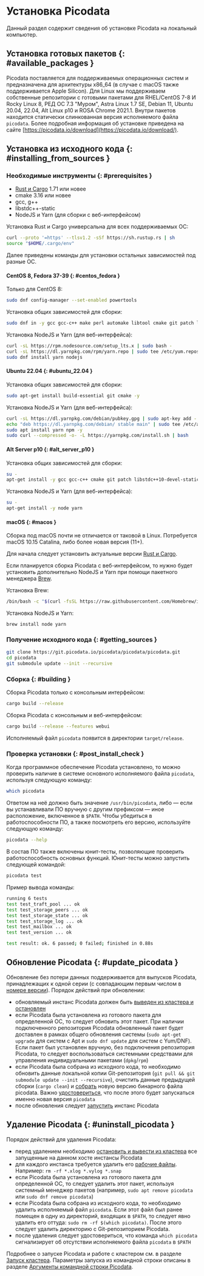 # Установка Picodata

Данный раздел содержит сведения об установке Picodata на локальный
компьютер.

## Установка готовых пакетов {: #available_packages }

Picodata поставляется для поддерживаемых операционных систем и
предназначена для архитектуры x86_64 (в случае с macOS также
поддерживается Apple Silicon). Для Linux мы поддерживаем собственные
репозитории с готовыми пакетами для RHEL/CentOS 7-8 И Rocky Linux 8, РЕД
ОС 7.3 "Муром", Astra Linux 1.7 SE, Debian 11, Ubuntu 20.04, 22.04, Alt
Linux p10 и ROSA Chrome 2021.1. Внутри пакетов находится статически
слинкованная версия исполняемого файла `picodata`. Более подробная
информация об установке приведена на сайте
[https://picodata.io/download](https://picodata.io/download/).

## Установка из исходного кода {: #installing_from_sources }

### Необходимые инструменты {: #prerequisites }

- [Rust и Cargo](http://www.rustup.rs) 1.71 или новее
- cmake 3.16 или новее
- gcc, g++
- libstdc++-static
- NodeJS и Yarn (для сборки с веб-интерфейсом)

Установка Rust и Cargo универсальна для всех поддерживаемых ОС:

```bash
curl --proto '=https' --tlsv1.2 -sSf https://sh.rustup.rs | sh
source "$HOME/.cargo/env"
```

Далее приведены команды для установки остальных зависимостей под разные ОС.

#### CentOS 8, Fedora 37-39 {: #centos_fedora }

Только для CentOS 8:

```bash
sudo dnf config-manager --set-enabled powertools
```

Установка общих зависимостей для сборки:

```bash
sudo dnf in -y gcc gcc-c++ make perl automake libtool cmake git patch libstdc++-static
```

Установка NodeJS и Yarn (для веб-интерфейса):

```bash
curl -sL https://rpm.nodesource.com/setup_lts.x | sudo bash -
curl -sL https://dl.yarnpkg.com/rpm/yarn.repo | sudo tee /etc/yum.repos.d/yarn.repo
sudo dnf install yarn nodejs
```

#### Ubuntu 22.04 {: #ubuntu_22.04 }

Установка общих зависимостей для сборки:

```bash
sudo apt-get install build-essential git cmake -y
```

Установка NodeJS и Yarn (для веб-интерфейса):

```bash
curl -sL https://dl.yarnpkg.com/debian/pubkey.gpg | sudo apt-key add -
echo "deb https://dl.yarnpkg.com/debian/ stable main" | sudo tee /etc/apt/sources.list.d/yarn.list
sudo apt install yarn npm -y
sudo curl --compressed -o- -L https://yarnpkg.com/install.sh | bash
```

#### Alt Server p10 {: #alt_server_p10 }

Установка общих зависимостей для сборки:

```bash
su -
apt-get install -y gcc gcc-c++ cmake git patch libstdc++10-devel-static libgomp10-devel-static
```


Установка NodeJS и Yarn (для веб-интерфейса):

```bash
su -
apt-get install -y node yarn
```
<!--
```bash
cargo build --features dynamic_build
```

Зависимости:

- libcurl
- libgomp
- libldap
- libsasl
- libyaml
- libzstd
- ncurses
- openssl
- readline
-->

#### macOS {: #macos }

Сборка под macOS почти не отличается от таковой в Linux. Потребуется
macOS 10.15 Catalina, либо более новая версия (11+).

Для начала следует установить актуальные версии [Rust и
Cargo](https://rustup.rs).

Если планируется сборка Picodata c веб-интерфейсом, то нужно будет
установить дополнительно NodeJS и Yarn при помощи пакетного менеджера
[Brew](https://brew.sh).

Установка Brew:

```bash
/bin/bash -c "$(curl -fsSL https://raw.githubusercontent.com/Homebrew/install/HEAD/install.sh)"
```

Установка NodeJS и Yarn:

```
brew install node yarn
```

### Получение исходного кода {: #getting_sources }

```bash
git clone https://git.picodata.io/picodata/picodata/picodata.git
cd picodata
git submodule update --init --recursive
```

### Сборка {: #building }
Сборка Picodata только c консольным интерфейсом:

```bash
cargo build --release
```

Сборка Picodata c консольным и веб-интерфейсом:

```bash
cargo build --release --features webui
```

Исполняемый файл `picodata` появится в директории `target/release`.

### Проверка установки {: #post_install_check }

Когда программное обеспечение Picodata установлено, то можно проверить
наличие в системе основного исполняемого файла `picodata`, используя
следующую команду:

```bash
which picodata
```

Ответом на неё должно быть значение `/usr/bin/picodata`, либо — если вы
устанавливали ПО вручную с другим префиксом — иное расположение,
включенное в `$PATH`. Чтобы убедиться в работоспособности ПО, а также
посмотреть его версию, используйте следующую команду:

```bash
picodata --help
```

В состав ПО также включены юнит-тесты, позволяющие проверить
работоспособность основных функций. Юнит-тесты можно запустить следующей
командой:

```bash
picodata test
```

Пример вывода команды:

```bash
running 6 tests
test test_traft_pool ... ok
test test_storage_peers ... ok
test test_storage_state ... ok
test test_storage_log ... ok
test test_mailbox ... ok
test test_version ... ok

test result: ok. 6 passed; 0 failed; finished in 0.88s
```
## Обновление Picodata {: #update_picodata }

Обновление без потери данных поддерживается для выпусков Picodata,
принадлежащих к одной серии (с совпадающим первым числом в [номере
версии](../overview/versioning.md)). Порядок действий при обновлении:

- обновляемый инстанс Picоdata должен быть [выведен из кластера и
  остановлен](../tutorial/deploy.md#instance_expulsion)
- если Picodata была установлена из готового пакета для определенной ОС,
  то следует обновить этот пакет. При наличии подключенного репозитория
  Picodata обновленный пакет будет доставлен в рамках общего обновления
  системы (`sudo apt-get upgrade` для систем c Apt и `sudo dnf update`
  для систем с Yum/DNF). Если пакет был установлен вручную, без
  подключения репозитория Picodata, то следует воспользоваться
  системными средствами для управления индивидуальными пакетами
  (`dpkg`/`rpm`)
- если Picodata была собрана из исходного кода, то необходимо обновить
  данные локальной копии Git-репозитория (`git pull && git submodule
  update --init --recursive`), очистить данные предыдущей сборки (`cargo
  clean`) и [собрать](#building) новую версию бинарного файла picodata.
  Важно [удостовериться](#post_install_check), что после этого будет
  запускаться именно новая версия `picodata`
- после обновления следует [запустить](../tutorial/deploy.md) инстанс
  Picodata

## Удаление Picodata {: #uninstall_picodata }

Порядок действий для удаления Picodata:

- перед удалением необходимо [остановить и вывести из
  кластера](../tutorial/deploy.md#instance_expulsion) все запущенные на
  данном хосте инстансы Picоdata
- для каждого инстанса требуется удалить его [рабочие
  файлы](../architecture/instance_runtime_files.md). Например: `rm -rf
  *.xlog *.vylog *.snap`
- если Picodata была установлена из готового пакета для определенной ОС,
  то следует удалить этот пакет, используя системный менеджер пакетов
  (например, `sudo apt remove picodata` или `sudo dnf remove picodata`)
- если Picodata была собрана из исходного кода, то необходимо удалить
  исполняемый файл `picodata`. Если этот файл был ранее помещен в одну
  из директорий, входящих в `$PATH`, то следует явно удалить его оттуда:
  `sudo rm -rf $(which picodata)`. После этого следует удалить
  директорию с Git-репозиторием Picodata.
- после удаления следует удостовериться, что команда `which picodata`
  сигнализирует об отсутствии исполняемого файла `picodata` в `$PATH`

<!--
## Создание приложения
Для создания приложения нужно сначала придумать его имя. Например, пусть это будет `myapp`.

Запустим команду:
`picodata create-app --name myapp`

Будет соданая новая директория `myapp` с hello-world-приложением, тестами, и инструкцией по сборке и запуску в readme. Приложение — это динамическая библиотека, собранная из исходного кода на Rust.
Сборка выполняется через `cargo build`.
При запуске `cargo test`запускаются тесты.

Теперь можно менять код, собирать и тестировать.

## Структура приложения
По структуре директорий приложение похоже на типичный проект на Rust. Код находится в ./src/. Из этого кода при запуске `cargo build` собирается приложение.
В приложении обязательно должна быть специальным образом объявлена `main`-функция Picodata. Эта функция будет выполняться при запуске. Внутри этой функции при необходимости объявляются RPC handlers. В этой же функции обычно запускаются потоки (fibers) для фоновых задач.

## Развертывание и запуск приложения
Разместить приложение, динамическую библиотеку, собранную через `cargo build`, в папке на сервере, где вам удобнее, например, в `/usr/local/lib/picodata/myapp/`.

Запустить один инстанс приложения:

```
picodata run
 --app-path /usr/local/lib/picodata/myapp/
 --app myapp
 --data-dir /var/lib/picodata/myapp
 --cluster-id myapp
 --instance-id myapp1
```

Запустить остальные инстансы аналогичным образом, передавая каждому инстансу уникальные идентификаторы (`instance-id`). У несколько инстансов на одном хосте должны быть уникальные параметры `data-dir` и `listen`.
После запуска Picodata поднимет и настроит инстанс кластера, создаст на каждом инстансе глобальную Lua-таблицу `myapp`. В ней будут функции, которые можно вызывать по протоколу Tarantool, например, через `net.box call('myapp.hello_world’, {42})`.
Клиенты могут подключаться к любому инстансу и вызывать методы приложения через вызов CALL по протоколу Tarantool. Подробнее об интеграции клиентских приложений с Tarantool см. в описании [Tarantool Rust SDK](https://git.picodata.io/picodata/picodata/tarantool-module).

## Минимальный вариант кластера

Picodata может создать кластер, состоящий всего из одного экземпляра/инстанса. Обязательных параметров у него нет, что позволяет свести запуск к выполнению всего одной простой команды:

```
picodata run
```

Можно добавлять сколько угодно последующих инcтансов — все они будут подключаться к этому кластеру. Каждому инстансу следует задать отдельную рабочую директорию (параметр `--data-dir`), а также указать адрес и порт для приема соединений (параметр `--listen`) в формате `<HOST>:<PORT>`. Фактор репликации по умолчанию равен 1 — каждый инстанс образует отдельный репликасет. Если для `--listen` указать только порт, то будет использован IP-адрес по умолчанию (127.0.0.1):

```
picodata run --data-dir i1 --listen :3301
picodata run --data-dir i2 --listen :3302
picodata run --data-dir i3 --listen :3303
```

## Кластер на нескольких серверах

Выше был показан запуск Picodata на одном сервере, что удобно для тестирования и отладки, но не отражает сценариев полноценного использования кластера. Поэтому пора запустить Picodata на нескольких серверах. Предположим, что их два: `192.168.0.1` и `192.168.0.2`. Порядок запуска будет следующим:

На `192.168.0.1`:

```shell
picodata run --listen 192.168.0.1:3301
```

На `192.168.0.2`:

```shell
picodata run --listen 192.168.0.2:3301 --peer 192.168.0.1:3301
```

На что нужно обратить внимание:

Во-первых, для параметра `--listen` вместо стандартного значения `127.0.0.1` надо указать конкретный адрес. Формат адреса допускает упрощения — можно указать только хост `192.168.0.1` (порт по умолчанию `:3301`), или только порт, но для наглядности лучше использовать полный формат `<HOST>:<PORT>`.

Значение параметра `--listen` не хранится в кластерной конфигурации и может меняться при перезапуске инстанса.

Во-вторых, надо дать инстансам возможность обнаружить друг друга для того чтобы механизм [discovery](discovery.md) правильно собрал все найденные экземпляры Picodata в один кластер. Для этого в параметре `--peer` нужно указать адрес какого-либо соседнего инстанса. По умолчанию значение параметра `--peer` установлено в `127.0.0.1:3301`. Параметр `--peer` не влияет больше ни на что, кроме механизма обнаружения других инстансов.

Параметр `--advertise` используется для установки публичного IP-адреса и порта инстанса. Параметр сообщает, по какому адресу остальные инстансы должны обращаться к текущему. По умолчанию он равен `--listen`, поэтому в примере выше не упоминается. Но, например, в случае `--listen 0.0.0.0` его придется указать явно:

```shell
picodata run --listen 0.0.0.0:3301 --advertise 192.168.0.1:3301
```

Значение параметра `--advertise` анонсируется кластеру при запуске инстанса. Его можно поменять при перезапуске инстанса или в процессе его работы командой `picodata set-advertise`.
-->

Подробнее о запуске Picodata и работе с кластером см. в разделе
[Запуск кластера](deploy.md). Параметры запуска из командной
строки описаны в разделе [Аргументы командной строки Picodata](../reference/cli.md).
